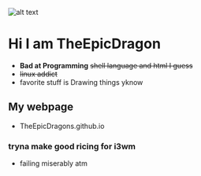 ![alt text](https://media.discordapp.net/attachments/904400521853534208/953913827160899584/A8GdkBH.jpg)
# Hi I am TheEpicDragon
- **Bad at Programming** ~~shell language and html I guess~~ 
- ~~linux addict~~ 
- favorite stuff is Drawing things yknow 

## My webpage
- TheEpicDragons.github.io
### tryna make good ricing for i3wm 
- failing miserably atm
